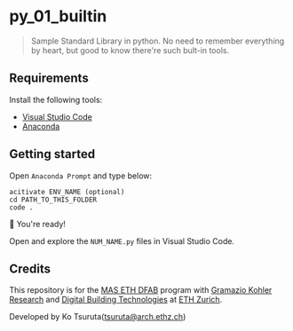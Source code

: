 # py_01_builtin

> Sample Standard Library in python. No need to remember everything by heart, but good to know there're such bult-in tools.

## Requirements

Install the following tools:

- [Visual Studio Code](https://code.visualstudio.com/)
- [Anaconda](https://www.anaconda.com/products/individual)

## Getting started

Open `Anaconda Prompt` and type below:

    acitivate ENV_NAME (optional)
    cd PATH_TO_THIS_FOLDER
    code .


🚀 You're ready! 

Open and explore the `NUM_NAME.py` files in Visual Studio Code.


## Credits

This repository is for the [MAS ETH DFAB](https://www.masdfab.com/) program with [Gramazio Kohler Research](https://gramaziokohler.arch.ethz.ch/) and [Digital Building Technologies](https://dbt.arch.ethz.ch/) at [ETH Zurich](https://ethz.ch/en.html).

Developed by Ko Tsuruta(<tsuruta@arch.ethz.ch>)
